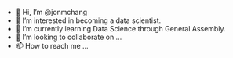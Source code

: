 - 👋 Hi, I’m @jonmchang
- 👀 I’m interested in becoming a data scientist.
- 🌱 I’m currently learning Data Science through General Assembly.
- 💞️ I’m looking to collaborate on ...
- 📫 How to reach me ...

<!---
jonmchang/jonmchang is a ✨ special ✨ repository because its `README.md` (this file) appears on your GitHub profile.
You can click the Preview link to take a look at your changes.
--->
